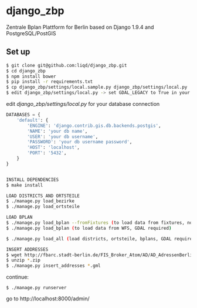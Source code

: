 # django_zbp

Zentrale Bplan Plattform for Berlin based on Django 1.9.4 and PostgreSQL/PostGIS


## Set up

``` bash
$ git clone git@github.com:liqd/django_zbp.git
$ cd django_zbp
$ npm install bower
$ pip install -r requirements.txt
$ cp django_zbp/settings/local.sample.py django_zbp/settings/local.py
$ edit django_zbp/settings/local.py -> set GDAL_LEGACY to True in your local settings if GDAL <= 1.10
```

edit *django_zbp/settings/local.py* for your database connection

``` python
DATABASES = {
    'default': {
        'ENGINE': 'django.contrib.gis.db.backends.postgis',
        'NAME': 'your db name',
        'USER': 'your db username',
        'PASSWORD': 'your db username password',
        'HOST': 'localhost',
        'PORT': '5432',
    }
}
```

``` bash

INSTALL DEPENDENCIES
$ make install

LOAD DISTRICTS AND ORTSTEILE
$ ./manage.py load_bezirke
$ ./manage.py load_ortsteile

LOAD BPLAN
$ ./manage.py load_bplan --fromFixtures (to load data from fixtures, no GDAL required)
$ ./manage.py load_bplan (to load data from WFS, GDAL required)

$ ./manage.py load_all (load districts, ortsteile, bplans, GDAL required)

INSERT ADDRESSES
$ wget http://fbarc.stadt-berlin.de/FIS_Broker_Atom/AD/AD_AdressenBerlin.zip
$ unzip *.zip
$ ./manage.py insert_addresses *.gml


```

continue:
```
$ ./manage.py runserver
```

go to http://localhost:8000/admin/
